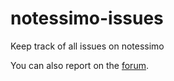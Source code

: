 # notessimo-issues
Keep track of all issues on notessimo

You can also report on the [forum](https://community.notessimo.net/c/bug-reports/18).
